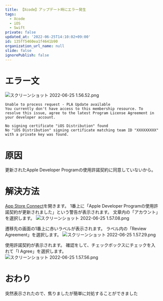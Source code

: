 ```yaml
---
title: 【Xcode】アップデート時にエラー発生
tags:
  - Xcode
  - iOS
  - Swift
private: false
updated_at: '2022-06-25T14:10:02+09:00'
id: 135ff5460ea1f4641b90
organization_url_name: null
slide: false
ignorePublish: false
---
```

# エラー文
![スクリーンショット 2022-06-25 1.56.52.png](https://qiita-image-store.s3.ap-northeast-1.amazonaws.com/0/1745371/68d1a3a3-8804-f3c2-fd31-200c3fac788a.png)
```
Unable to process request - PLA Update available
You currently don't have access to this membership resource. To resolve this issue, agree to the latest Program License Agreement in your developer account.
```

```
No signing certificate "iOS Distribution" found
No "iOS Distribution" signing certificate matching team ID "XXXXXXXXX" with a private key was found.
```

# 原因
更新されたApple Developer Programの使用許諾契約に同意していないから。

# 解決方法
[App Store Connect](https://appstoreconnect.apple.com/)を開きます。
1番上に「Apple Developer Programの使用許諾契約が更新されました」という警告が表示されます。
文章内の「アカウント」を選択します。
![スクリーンショット 2022-06-25 1.57.08.png](https://qiita-image-store.s3.ap-northeast-1.amazonaws.com/0/1745371/58278adf-a272-4bb7-a5c3-b4cb27c44820.png)

遷移先の画面の1番上に赤いラベルが表示されます。
ラベル内の「Review Agreement」を選択します。
![スクリーンショット 2022-06-25 1.57.29.png](https://qiita-image-store.s3.ap-northeast-1.amazonaws.com/0/1745371/5a954765-fd43-548a-9aaf-b455b5de2f8f.png)

使用許諾契約が表示されます。
確認をして、チェックボックスにチェックを入れて「I Agree」を選択します。
![スクリーンショット 2022-06-25 1.57.56.png](https://qiita-image-store.s3.ap-northeast-1.amazonaws.com/0/1745371/a50abd8b-825e-649f-a342-395b5e0669b7.png)

# おわり
突然表示されたので、焦りましたが簡単に対処することができました
